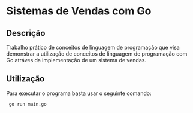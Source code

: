 # Sistemas de Vendas com Go
## Descrição
Trabalho prático de conceitos de linguagem de programação que visa demonstrar a utilização de conceitos de linguagem de programação com Go atráves da implementação de um sistema de vendas.

## Utilização

Para executar o programa basta usar o seguinte comando:

     go run main.go
